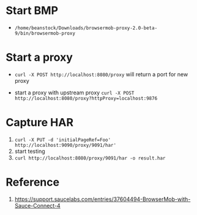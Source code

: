 # Start BMP

  - `/home/beanstock/Downloads/browsermob-proxy-2.0-beta-9/bin/browsermob-proxy`

# Start a proxy

  - `curl -X POST http://localhost:8080/proxy`
     will return a port for new proxy

  - start a proxy with upstream proxy
    `curl -X POST http://localhost:8080/proxy?httpProxy=localhost:9876`

# Capture HAR

  1. `curl -X PUT -d 'initialPageRef=Foo' http://localhost:9090/proxy/9091/har'`
  2. start testing
  3. `curl http://localhost:8080/proxy/9091/har -o result.har`

# Reference

  1. https://support.saucelabs.com/entries/37604494-BrowserMob-with-Sauce-Connect-4
